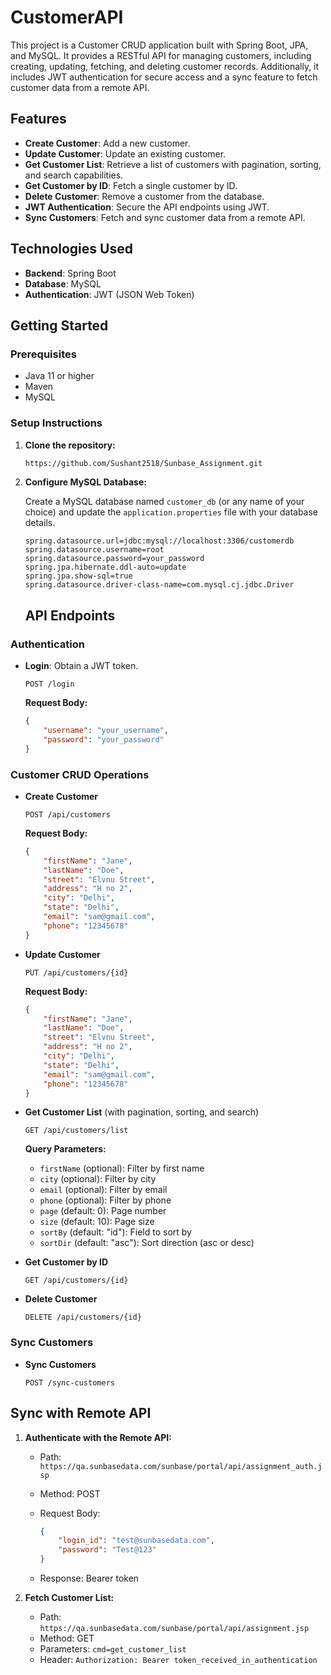 # CustomerAPI

This project is a Customer CRUD application built with Spring Boot, JPA, and MySQL. It provides a RESTful API for managing customers, including creating, updating, fetching, and deleting customer records. Additionally, it includes JWT authentication for secure access and a sync feature to fetch customer data from a remote API.

## Features

- **Create Customer**: Add a new customer.
- **Update Customer**: Update an existing customer.
- **Get Customer List**: Retrieve a list of customers with pagination, sorting, and search capabilities.
- **Get Customer by ID**: Fetch a single customer by ID.
- **Delete Customer**: Remove a customer from the database.
- **JWT Authentication**: Secure the API endpoints using JWT.
- **Sync Customers**: Fetch and sync customer data from a remote API.

## Technologies Used

- **Backend**: Spring Boot
- **Database**: MySQL
- **Authentication**: JWT (JSON Web Token)

## Getting Started

### Prerequisites

- Java 11 or higher
- Maven
- MySQL

### Setup Instructions

1. **Clone the repository:**

    ```sh
    https://github.com/Sushant2518/Sunbase_Assignment.git
    ```

2. **Configure MySQL Database:**

    Create a MySQL database named `customer_db` (or any name of your choice) and update the `application.properties` file with your database details.

    ```properties
    spring.datasource.url=jdbc:mysql://localhost:3306/customerdb
    spring.datasource.username=root
    spring.datasource.password=your_password
    spring.jpa.hibernate.ddl-auto=update
    spring.jpa.show-sql=true
    spring.datasource.driver-class-name=com.mysql.cj.jdbc.Driver
    ```

    ## API Endpoints

### Authentication

- **Login**: Obtain a JWT token.

    ```http
    POST /login
    ```

    **Request Body:**

    ```json
    {
        "username": "your_username",
        "password": "your_password"
    }
    ```

### Customer CRUD Operations

- **Create Customer**

    ```http
    POST /api/customers
    ```

    **Request Body:**

    ```json
    {
        "firstName": "Jane",
        "lastName": "Doe",
        "street": "Elvnu Street",
        "address": "H no 2",
        "city": "Delhi",
        "state": "Delhi",
        "email": "sam@gmail.com",
        "phone": "12345678"
    }
    ```

- **Update Customer**

    ```http
    PUT /api/customers/{id}
    ```

    **Request Body:**

    ```json
    {
        "firstName": "Jane",
        "lastName": "Doe",
        "street": "Elvnu Street",
        "address": "H no 2",
        "city": "Delhi",
        "state": "Delhi",
        "email": "sam@gmail.com",
        "phone": "12345678"
    }
    ```

- **Get Customer List** (with pagination, sorting, and search)

    ```http
    GET /api/customers/list
    ```

    **Query Parameters:**

    - `firstName` (optional): Filter by first name
    - `city` (optional): Filter by city
    - `email` (optional): Filter by email
    - `phone` (optional): Filter by phone
    - `page` (default: 0): Page number
    - `size` (default: 10): Page size
    - `sortBy` (default: "id"): Field to sort by
    - `sortDir` (default: "asc"): Sort direction (asc or desc)

- **Get Customer by ID**

    ```http
    GET /api/customers/{id}
    ```

- **Delete Customer**

    ```http
    DELETE /api/customers/{id}
    ```

### Sync Customers

- **Sync Customers**

    ```http
    POST /sync-customers
    ```

## Sync with Remote API

1. **Authenticate with the Remote API:**

    - Path: `https://qa.sunbasedata.com/sunbase/portal/api/assignment_auth.jsp`
    - Method: POST
    - Request Body:

        ```json
        {
            "login_id": "test@sunbasedata.com",
            "password": "Test@123"
        }
        ```

    - Response: Bearer token

2. **Fetch Customer List:**

    - Path: `https://qa.sunbasedata.com/sunbase/portal/api/assignment.jsp`
    - Method: GET
    - Parameters: `cmd=get_customer_list`
    - Header: `Authorization: Bearer token_received_in_authentication`
